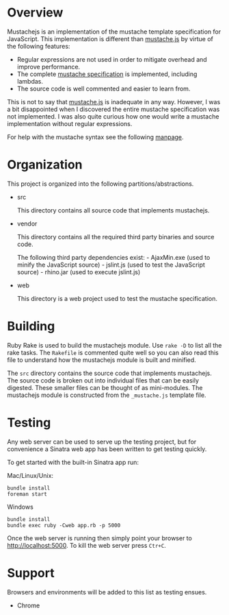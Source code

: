 # Overview

Mustachejs is an implementation of the mustache template specification for JavaScript.
This implementation is different than [mustache.js](https://github.com/janl/mustache.js) by
virtue of the following features:

- Regular expressions are not used in order to mitigate overhead and improve performance.
- The complete [mustache specification](https://github.com/mustache/spec) is implemented, including lambdas.
- The source code is well commented and easier to learn from.

This is not to say that [mustache.js](https://github.com/janl/mustache.js) is inadequate in any way.
However, I was a bit disappointed when I discovered the entire mustache specification was not
implemented. I was also quite curious how one would write a mustache implementation without regular expressions.

For help with the mustache syntax see the following [manpage](http://mustache.github.com/mustache.5.html).


# Organization

This project is organized into the following partitions/abstractions.

- src

	This directory contains all source code that implements mustachejs.

- vendor

	This directory contains all the required third party binaries and source code.

	The following third party dependencies exist:
		- AjaxMin.exe (used to minify the JavaScript source)
		- jslint.js (used to test the JavaScript source)
		- rhino.jar (used to execute jslint.js)

- web

	This directory is a web project used to test the mustache specification.


# Building

Ruby Rake is used to build the mustachejs module. Use `rake -D` to list all the rake tasks.
The `Rakefile` is commented quite well so you can also read this file to understand how
the mustachejs module is built and minified.

The `src` directory contains the source code that implements mustachejs. The source code
is broken out into individual files that can be easily digested. These smaller files can be
thought of as mini-modules. The mustachejs module is constructed from the `_mustache.js` template
file.


# Testing

Any web server can be used to serve up the testing project, but for convenience a Sinatra web app
has been written to get testing quickly.

To get started with the built-in Sinatra app run:

Mac/Linux/Unix:

	bundle install
	foreman start

Windows

	bundle install
	bundle exec ruby -Cweb app.rb -p 5000

Once the web server is running then simply point your browser to [http://localhost:5000](http://localhost:5000).
To kill the web server press `Ctr+C`.

# Support

Browsers and environments will be added to this list as testing ensues.

- Chrome